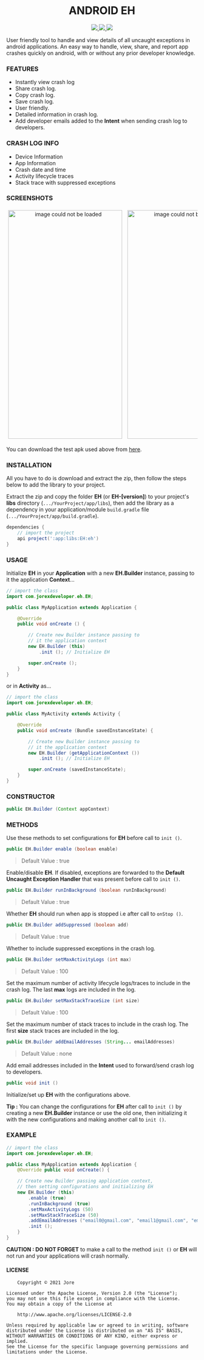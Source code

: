 <h1 align="center">ANDROID EH</h1>

<p align="center">
	<a href="https://github.com/jorexdeveloper/android-eh/stargazers">
		<img
			src="https://img.shields.io/github/stars/jorexdeveloper/android-eh?colorA=23272a&colorB=007bff&style=for-the-badge">
	</a>
	<a href="https://github.com/jorexdeveloper/android-eh/issues">
		<img
			src="https://img.shields.io/github/issues/jorexdeveloper/android-eh?colorA=23272a&colorB=ff4500&style=for-the-badge">
	</a>
	<a href="https://github.com/jorexdeveloper/android-eh/contributors">
		<img
			src="https://img.shields.io/github/contributors/jorexdeveloper/android-eh?colorA=23272a&colorB=28a745&style=for-the-badge">
	</a>
</p>

User friendly tool to handle and view details of all uncaught exceptions in android applications. An easy way to handle, view, share, and report app crashes quickly on android, with or without any prior developer knowledge.

### FEATURES

- Instantly view crash log
- Share crash log.
- Copy crash log.
- Save crash log.
- User friendly.
- Detailed information in crash log.
- Add developer emails added to the **Intent** when sending crash log to developers.

### CRASH LOG INFO

- Device Information
- App Information
- Crash date and time
- Activity lifecycle traces
- Stack trace with suppressed exceptions

### SCREENSHOTS

<div style="overflow-x: auto; white-space: nowrap; text-align: center;">
	<img src="./img/screenshot.png" width="300" height="600" style="margin: 5px;" alt="image could not be loaded" style="color:red;background-color:black;font-weight:bold">
	<img src="./img/screenshotx.png" width="300" height="600" style="margin: 5px;" alt="image could not be loaded" style="color:red;background-color:black;font-weight:bold">
</div>

You can download the test apk used above from [here](https://github.com/jorexdeveloper/EH/raw/root/test/EHTest-1.0.apk).

### INSTALLATION

All you have to do is download and extract the zip, then follow the steps below to add the library to your project.

Extract the zip and copy the folder **EH** (or **EH-[version]**) to your project's **libs** directory (`.../YourProject/app/libs`), then add the library as a dependency in your application/module `build.gradle` file (`.../YourProject/app/build.gradle`).

```groovy
dependencies {
	// import the project
	api project(':app:libs:EH:eh')
}
```

### USAGE

Initialize **EH** in your **Application** with a new **EH.Builder** instance, passing to it the application **Context**...

```java
// import the class
import com.jorexdeveloper.eh.EH;

public class MyApplication extends Application {

	@Override
	public void onCreate () {

		// Create new Builder instance passing to
		// it the application context
		new EH.Builder (this)
			.init (); // Initialize EH

		super.onCreate ();
	}
}
```

or in **Activity** as...

```java
// import the class
import com.jorexdeveloper.eh.EH;

public class MyActivity extends Activity {

	@Override
	public void onCreate (Bundle savedInstanceState) {

		// Create new Builder instance passing to
		// it the application context
		new EH.Builder (getApplicationContext ())
			.init (); // Initialize EH

		super.onCreate (savedInstanceState);
	}
}
```

### CONSTRUCTOR

```java
public EH.Builder (Context appContext)
```

### METHODS

Use these methods to set configurations for **EH** before call to `init ()`.

```java
public EH.Builder enable (boolean enable)
```

> Default Value : true

Enable/disable **EH**. If disabled, exceptions are forwarded to the **Default Uncaught Exception Handler** that was present before call to `init ()`.

```java
public EH.Builder runInBackground (boolean runInBackground)
```

> Default Value : true

Whether **EH** should run when app is stopped i.e after call to `onStop ()`.

```java
public EH.Builder addSuppressed (boolean add)
```

> Default Value : true

Whether to include suppressed exceptions in the crash log.

```java
public EH.Builder setMaxActivityLogs (int max)
```

> Default Value : 100

Set the maximum number of activity lifecycle logs/traces to include in the crash log. The last **max** logs are included in the log.

```java
public EH.Builder setMaxStackTraceSize (int size)
```

> Default Value : 100

Set the maximum number of stack traces to include in the crash log. The first **size** stack traces are included in the log.

```java
public EH.Builder addEmailAddresses (String... emailAddresses)
```

> Default Value : none

Add email addresses included in the **Intent** used to forward/send crash log to developers.

```java
public void init ()
```

Initialize/set up **EH** with the configurations above.

**Tip :** You can change the configurations for **EH** after call to `init ()` by creating a new **EH.Builder** instance or use the old one, then initializing it with the new configurations and making another call to `init ()`.

### EXAMPLE

```java
// import the class
import com.jorexdeveloper.eh.EH;

public class MyApplication extends Application {
	@Override public void onCreate() {

	// Create new Builder passing application context,
	// then setting configurations and initializing EH
	new EH.Builder (this)
		.enable (true)
		.runInBackground (true)
		.setMaxActivityLogs (50)
		.setMaxStackTraceSize (50)
		.addEmailAddresses ("email0@gmail.com", "email1@gmail.com", "email2@gmail.com")
		.init ();
	}
}
```

**CAUTION : DO NOT FORGET** to make a call to the method `init ()` or **EH** will not run and your applications will crash normally.

#### LICENSE

```
	Copyright © 2021 Jore

Licensed under the Apache License, Version 2.0 (the "License");
you may not use this file except in compliance with the License.
You may obtain a copy of the License at

	http://www.apache.org/licenses/LICENSE-2.0

Unless required by applicable law or agreed to in writing, software
distributed under the License is distributed on an "AS IS" BASIS,
WITHOUT WARRANTIES OR CONDITIONS OF ANY KIND, either express or implied.
See the License for the specific language governing permissions and
limitations under the License.
```
